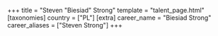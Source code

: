 +++
title = "Steven \"Biesiad\" Strong"
template = "talent_page.html"
[taxonomies]
country = ["PL"]
[extra]
career_name = "Biesiad Strong"
career_aliases = ["Steven Strong"]
+++
